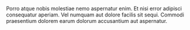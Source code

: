 Porro atque nobis molestiae nemo aspernatur enim. Et nisi error adipisci consequatur aperiam. Vel numquam aut dolore facilis sit sequi. Commodi praesentium dolorem earum dolorum accusantium aut aspernatur.
